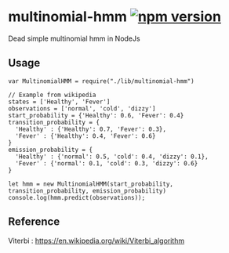 # multinomial-hmm [![npm version](https://badge.fury.io/js/multinomial-hmm.svg)](https://badge.fury.io/js/multinomial-hmm)
Dead simple multinomial hmm in NodeJs

## Usage
```
var MultinomialHMM = require("./lib/multinomial-hmm")

// Example from wikipedia
states = ['Healthy', 'Fever']
observations = ['normal', 'cold', 'dizzy']
start_probability = {'Healthy': 0.6, 'Fever': 0.4}
transition_probability = {
  'Healthy' : {'Healthy': 0.7, 'Fever': 0.3},
  'Fever' : {'Healthy': 0.4, 'Fever': 0.6}
}
emission_probability = {
  'Healthy' : {'normal': 0.5, 'cold': 0.4, 'dizzy': 0.1},
  'Fever' : {'normal': 0.1, 'cold': 0.3, 'dizzy': 0.6}
}

let hmm = new MultinomialHMM(start_probability, transition_probability, emission_probability)
console.log(hmm.predict(observations));
```

## Reference
Viterbi : https://en.wikipedia.org/wiki/Viterbi_algorithm

